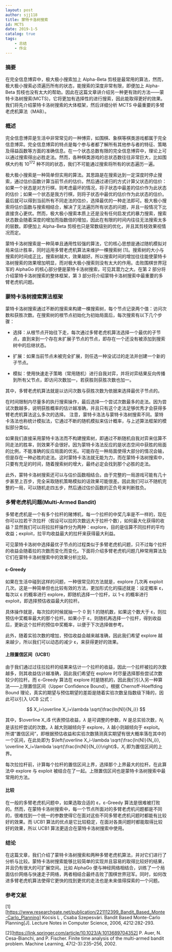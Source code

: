 ```yaml
---
layout: post
author: sjj118
title: 蒙特卡洛树搜索
id: MCTS
date: 2019-1-5
catalog: true
tags:
    - 总结
    - 作业
---
```


### 摘要

在完全信息博弈中，极大极小搜索加上 Alpha-Beta 剪枝是最常用的算法，然而，极大极小搜索必须遍历所有的状态，能搜索的深度非常有限，即便加上 Alpha-Beta 剪枝也没有太大的帮助。因此在这篇文章讲介绍另一种更有效的方法——蒙特卡洛树搜索(MCTS)，它将更加有选择性的进行搜索，因此能取得更好的效果。我们将先介绍蒙特卡洛树搜索的大体框架，然后详细分析 MCTS 中最重要的多臂老虎机算法（MAB）。

### 概述

完全信息博弈是生活中非常常见的一种博弈，如围棋、象棋等棋类游戏都属于完全信息博弈。完全信息博弈的特点是每个参与者都了解所有其他参与者的特征、策略及得益函数等方面的准确信息。在一个状态总数有限的完全信息博弈中，理论上可以通过搜索得出必胜走法。然而，各种棋类游戏的总状态数往往非常巨大，比如围棋大约有 $10^172$ 种不同的状态，我们不可能通过搜索将所有的状态遍历一遍。

极大极小搜索是一种简单但实用的算法。其思路是在搜索达到一定深度时停止搜索，通过估价函数计算当前节点的估价。然后通过递归的方式计算父状态的估价：如果一个状态是对方行棋，则考虑最坏的情况，将子状态中最差的估价作为此状态的估价；如果一个状态是我方行棋，则将子状态中最优的估价作为此状态的估价。最后就可以得到当前所有不同走法的估价，选择最优的一种走法即可。极大极小搜索将估价函数与搜索相结合，解决了无法遍历所有状态的问题，并且一般情况下比直接贪心更优。然而，极大极小搜索本质上还是没有任何启发式的暴力搜索，搜索状态数会随着深度的增加而指数倍的增加，因此在有限的时间内往往无法搜索太多的层数。即便加上 Alpha-Beta  剪枝也只是常数级别的优化，并且其剪枝效果视情况而定。

蒙特卡洛树搜索是一种简单且通用性较强的算法，它的核心思想是通过随机模拟对局来估计胜率，同时运用多臂老虎机算法来维护一棵搜索树 [1]。搜索树的大小与搜索的时间成正比，搜索树越大，效果越好。所以搜索时间的增加往往能使蒙特卡洛树搜索的效果增加明显，而对极大极小搜索则没有太大的作用。击败围棋世界冠军的 AlphaGo 的核心部分便是蒙特卡洛树搜索，可见其潜力之大。在第 2 部分将介绍蒙特卡洛树搜索的整体框架，第 3 部分将介绍蒙特卡洛树搜索中最重要的多臂老虎机问题。

### 蒙特卡洛树搜索算法框架

蒙特卡洛树搜索通过不断的搜索来构建一棵搜索树，每个节点记录两个值：访问次数和获胜次数。在搜索树的根节点初始化为初始局面后，每次搜索有以下几个步骤：

- 选择：从根节点开始往下走，每次通过多臂老虎机算法选择一个最优的子节点，直到来到一个存在未扩展子节点的节点，即存在一个还没有被添加到搜索树中的后继状态。

- 扩展：如果当前节点未被完全扩展，则任选一种没试过的走法并创建一个新的子节点。

- 模拟：使用快速走子策略（常用随机）进行自我对弈，并将对弈结果反向传播到所有父节点，即访问次数加一，若获胜则获胜次数也加一。

其中，多臂老虎机算法就是以访问次数与获胜次数为依据来选择最优子节点的。

在时间限制内尽量多的执行搜索操作，最后选择一个尝试次数最多的走法。因为尝试次数越多，说明获胜概率的估计越准确，并且只有这个走法足够优秀才会获得多臂老虎机算法这么多次的选择。
注意，蒙特卡洛法与蒙特卡洛树搜索不同。蒙特卡洛法也称统计模拟法，它通过不断的随机模拟来估计概率，与上述算法框架的模拟部分类似。

如果我们直接采用蒙特卡洛法而不构建搜索树，即通过不断随机自我对弈来估算不同走法的胜率，则效果不会很好。因为蒙特卡洛法反应的是状态空间中获胜的局面的比例，不能准确的反应局面的优劣。可能存在一种局面使得大部分的情况会输，但是存在一种必胜的走法。这时蒙特卡洛法就无能为力，而在蒙特卡洛树搜索中，只要有充足的时间，随着搜索树的增大，最终必定会找到那个必胜的走法。

此外，蒙特卡洛树搜索还可以与估价函数相结合。由于完整的一局游戏可能有几十步甚至上百步，完全采取随机策略模拟的话效果可能很差。因此我们可以不随机完整的一局，可以随机走四五步，然后通过估价函数的正负号来判断胜负。

### 多臂老虎机问题(Multi-Armed Bandit)

多臂老虎机是一个有多个拉杆的赌博机，每一个拉杆的中奖几率是不一样的，现在你可以拉若干次拉杆（假设可以拉的次数远大于拉杆个数），如何最大化获得的收益？显然我们可以将拉拉杆操作分为两种：explore，目的是估算不同拉杆的平均收益；exploit，拉平均收益最大的拉杆来获得最大利益。

可见蒙特卡洛树中选择最优子节点的过程类似于多臂老虎机问题，只不过每个拉杆的收益会随着拉的次数而变化而变化。下面将介绍多臂老虎机问题几种常用算法及它们在蒙特卡洛树搜索中的效果分析比较。

#### ε-Greedy

如果在生活中碰到这样的问题，一种很常见的方法就是，explore 几次再 exploit 几次。这是一种简单但也比较有效的方法，更加形式化的描述就是：设定概率 ε，每次以 ε 的概率进行 explore，即随机选择一个拉杆，以 1-ε 的概率进行 exploit，即选择预估收益最大的拉杆。

具体操作就是，每次拉的时候就抽一个 0 到 1 的随机数，如果这个数大于 ε，则拉预估中奖概率最大的那个拉杆。如果小于 ε，则随机再选择一个拉杆，得到收益后，更新这个拉杆的预估中奖概率，以便于下次选择做参考。

此外，随着实验次数的增加，预估收益会越来越准确，因此我们希望 explore 越来越少，所以我们可以动态的减少 ε，来获得更好的效果。

#### 上限置信区间（UCB1）

由于我们通过过往拉拉杆的结果来估计一个拉杆的收益，因此一个拉杆被拉的次数越多，则其收益估计越准确，因此我们希望在 explore 时尽量选择那些尝试次数较少的拉杆。而 ε-Greedy 算法在 explore 时是随机的，因此我们引入另一种算法——上限置信区间（Upper Confidence Bound）。根据 Chernoff-Hoeffding Bound 理论，真实的期望与预估期望的差距是随着实验次数呈指数级下降的，因此可以引入 UCB 公式：

$$
X_i=\overline X_i+\lambda \sqrt{\frac{ln(N)}{N_i}}
$$

其中，$\overline X_i$ 代表预估收益，$\lambda$ 是可调整的参数，$N$ 是总实验次数，$N_i$ 是该拉杆尝试的次数。$\lambda$ 越大则越倾向于 explore，$\lambda$ 越小则越倾向于 exploit。所谓“置信区间”，即根据预估收益和实验次数猜测真实期望有很大概率落在其中的一个区间，在此处即为 $\left(\overline X_i-\lambda \sqrt{\frac{ln(N)}{N_i}}, \overline X_i+\lambda \sqrt{\frac{ln(N)}{N_i}}\right)$，$X_i$ 即为置信区间的上界。

每次拉拉杆前，计算每个拉杆的置信区间上界，选择那个上界最大的拉杆。在此算法中 explore 与 exploit 被结合在了一起。上限置信区间也是蒙特卡洛树搜索中最常用的方法。

#### 比较

在一般的多臂老虎机问题中，如果选取合适的 ε，ε-Greedy 算法是很难被打败的。然而，在蒙特卡洛树搜索中，每一个节点所面对的多臂老虎机问题都是不同的，很难找到一个统一的参数使得它在面对这些不同多臂老虎机问题时都能有比较好的效果。而 UCB1 算法的优点是它比较稳定，在面对各类问题时都能取得比较好的效果，所以 UCB1 算法更适合在蒙特卡洛树搜索中使用。

### 结论

在这篇文章，我们介绍了蒙特卡洛树搜索和两种多臂老虎机算法，并对它们进行了分析与比较。蒙特卡洛树搜索能够比较简单的实现并且容易的取得比较好的结果，并且仍有很大的可扩展空间。比如 AlphaGo 便与神经网络相结合，训练了一个局面估价网络与快速走子网络，两者相结合最终击败了围棋世界冠军。同时，如何改进多臂老虎机算法使得它更快的找到更优的走法也是未来值得探索的一个问题。

### 参考文献

[1][https://www.researchgate.net/publication/221112399_Bandit_Based_Monte-Carlo_Planning]
Kocsis L , Csaba Szepesvári. Bandit Based Monte-Carlo Planning[J]. Lecture Notes in Computer Science, 2006, 4212:282-293.

[2][https://link.springer.com/article/10.1023/A:1013689704352]
P. Auer, N. Cesa-Bianchi, and P. Fischer. Finite time analysis of the multi-armed bandit problem. Machine Learning, 47(2-3):235–256, 2002. 
